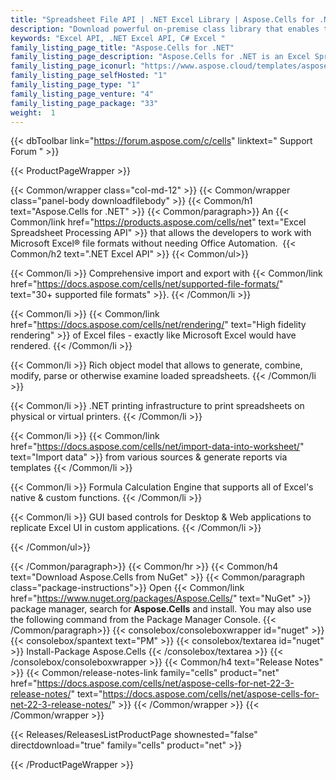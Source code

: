 ```yaml
---
title: "Spreadsheet File API | .NET Excel Library | Aspose.Cells for .NET"
description: "Download powerful on-premise class library that enables the developers to perform Excel Processing tasks such as, Excel file generation, modification, conversion, rendering and printing without relying on Microsoft Excel or automation. "
keywords: "Excel API, .NET Excel API, C# Excel "
family_listing_page_title: "Aspose.Cells for .NET"
family_listing_page_description: "Aspose.Cells for .NET is an Excel Spreadsheet Programming API allowing software developers to manipulate and convert spreadsheet files from within their own applications. A combination of APIs and GUI controls - Aspose.Cells for .NET speeds up the spreadsheet processing and conversion tasks."
family_listing_page_iconurl: "https://www.aspose.cloud/templates/aspose/App_Themes/V3/images/cells/272x272/aspose_cells-for-net.png"
family_listing_page_selfHosted: "1"
family_listing_page_type: "1"
family_listing_page_venture: "4"
family_listing_page_package: "33"
weight:  1
---
```


{{< dbToolbar link="https://forum.aspose.com/c/cells" linktext=" Support Forum " >}}


{{< ProductPageWrapper >}}

<!-- ProductPageContent-->
{{< Common/wrapper class="col-md-12" >}}
{{< Common/wrapper class="panel-body downloadfilebody" >}}
{{< Common/h1 text="Aspose.Cells for .NET" >}}
{{< Common/paragraph>}}
An {{< Common/link href="https://products.aspose.com/cells/net" text="Excel Spreadsheet Processing API"  >}} that allows the developers to work with Microsoft Excel® file formats without needing Office Automation.&nbsp;
{{< Common/h2 text=".NET Excel API"  >}}
 {{< Common/ul>}}
 
   {{< Common/li >}} Comprehensive import and export with {{< Common/link href="https://docs.aspose.com/cells/net/supported-file-formats/" text="30+ supported file formats"  >}}. {{< /Common/li >}}

   {{< Common/li >}} {{< Common/link href="https://docs.aspose.com/cells/net/rendering/" text="High fidelity rendering"  >}} of Excel files - exactly like Microsoft Excel would have rendered. {{< /Common/li >}}

   {{< Common/li >}} Rich object model that allows to generate, combine, modify, parse or otherwise examine loaded spreadsheets. {{< /Common/li >}}

   {{< Common/li >}} .NET printing infrastructure to print spreadsheets on physical or virtual printers. {{< /Common/li >}}

   {{< Common/li >}} {{< Common/link href="https://docs.aspose.com/cells/net/import-data-into-worksheet/" text="Import data"  >}} from various sources &amp; generate reports via templates {{< /Common/li >}}

   {{< Common/li >}} Formula Calculation Engine that supports all of Excel's native &amp; custom functions. {{< /Common/li >}}

   {{< Common/li >}} GUI based controls for Desktop &amp; Web applications to replicate Excel UI in custom applications. {{< /Common/li >}}

 {{< /Common/ul>}}

{{< /Common/paragraph>}}
{{< Common/hr >}}
{{< Common/h4 text="Download Aspose.Cells from NuGet"  >}}
{{< Common/paragraph class="package-instructions">}}
Open {{< Common/link href="https://www.nuget.org/packages/Aspose.Cells/" text="NuGet"  >}} package manager, search for <b>Aspose.Cells</b> and install. You may also use the following command from the Package Manager Console.
 {{< /Common/paragraph>}}
{{< consolebox/consoleboxwrapper id="nuget" >}}
       {{< consolebox/spantext text="PM" >}}
       {{< consolebox/textarea id="nuget" >}} Install-Package Aspose.Cells {{< /consolebox/textarea >}}
{{< /consolebox/consoleboxwrapper >}}
{{< Common/h4 text="Release Notes"  >}}
{{< Common/release-notes-link family="cells" product="net" href="https://docs.aspose.com/cells/net/aspose-cells-for-net-22-3-release-notes/" text="https://docs.aspose.com/cells/net/aspose-cells-for-net-22-3-release-notes/"  >}}
{{< /Common/wrapper >}}
{{< /Common/wrapper >}}

<!-- /ProductPageContent-->



<!-- ReleasesListProductPage-->
   {{< Releases/ReleasesListProductPage shownested="false"  directdownload="true" family="cells" product="net" >}}
<!-- /ReleasesListProductPage-->

{{< /ProductPageWrapper >}}

